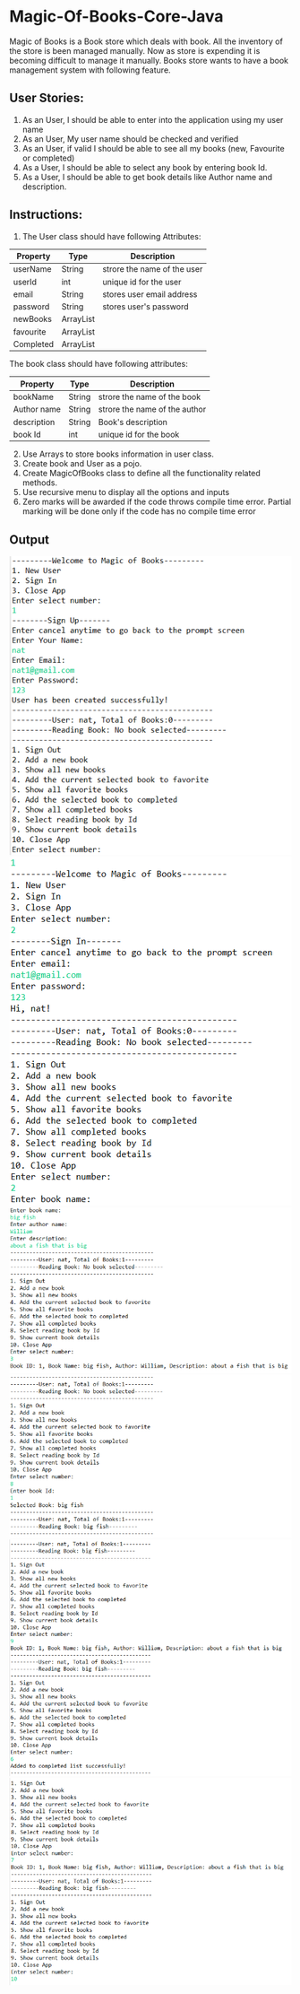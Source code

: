 # Magic-Of-Books-Core-Java

Magic of Books is a Book store which deals with book. All the inventory of the store is been 
managed manually. Now as store is expending it is becoming difficult to manage it manually. 
Books store wants to have a book management system with following feature.

## User Stories:
1. As an User, I should be able to enter into the application using my user name
2. As an User, My user name should be checked and verified
3. As an User, if valid I should be able to see all my books (new, Favourite or 
completed)
4. As a User, I should be able to select any book by entering book Id.
5. As a User, I should be able to get book details like Author name and description.

## Instructions:

1. The User class should have following Attributes:

| Property  | Type | Description |
| ------------- | ------------- | -------------|
| userName | String  | strore the name of the user |
| userId  | int  | unique id for the user |
| email | String | stores user email address |
| password  | String  | stores user's password |
| newBooks | ArrayList | |
| favourite | ArrayList | |
| Completed | ArrayList | |
 
The book class should have following attributes:

| Property  | Type | Description |
| ------------- | ------------- | -------------|
| bookName | String  | strore the name of the book |
| Author name | String  | strore the name of the author |
| description | String  | Book's description |
| book Id | int  | unique id for the book |
 
2. Use Arrays to store books information in user class.
3. Create book and User as a pojo.
4. Create MagicOfBooks class to define all the functionality related methods. 
5. Use recursive menu to display all the options and inputs
6. Zero marks will be awarded if the code throws compile time error. Partial marking will be done only if the code has no compile time error

## Output
![](Output1.PNG)
![](Output2.PNG)
![](Output3.PNG)
![](Output4.PNG)
![](Output5.PNG)
![](Output6.PNG)